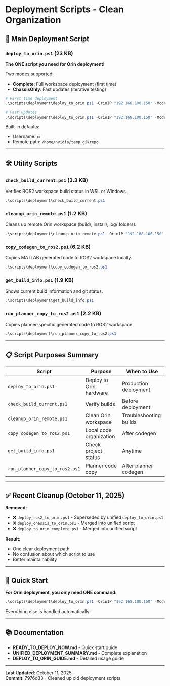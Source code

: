 # Deployment Scripts - Clean Organization

## 🎯 Main Deployment Script

### `deploy_to_orin.ps1` (23 KB)
**The ONE script you need for Orin deployment!**

Two modes supported:
- **Complete**: Full workspace deployment (first time)
- **ChassisOnly**: Fast updates (iterative testing)

```powershell
# First time deployment
.\scripts\deployment\deploy_to_orin.ps1 -OrinIP "192.168.100.150" -Mode Complete

# Fast updates
.\scripts\deployment\deploy_to_orin.ps1 -OrinIP "192.168.100.150" -Mode ChassisOnly
```

Built-in defaults:
- Username: `cr`
- Remote path: `/home/nvidia/temp_gikrepo`

---

## 🛠️ Utility Scripts

### `check_build_current.ps1` (3.3 KB)
Verifies ROS2 workspace build status in WSL or Windows.

```powershell
.\scripts\deployment\check_build_current.ps1
```

### `cleanup_orin_remote.ps1` (1.2 KB)
Cleans up remote Orin workspace (build/, install/, log/ folders).

```powershell
.\scripts\deployment\cleanup_orin_remote.ps1 -OrinIP "192.168.100.150"
```

### `copy_codegen_to_ros2.ps1` (6.2 KB)
Copies MATLAB generated code to ROS2 workspace locally.

```powershell
.\scripts\deployment\copy_codegen_to_ros2.ps1
```

### `get_build_info.ps1` (1.9 KB)
Shows current build information and git status.

```powershell
.\scripts\deployment\get_build_info.ps1
```

### `run_planner_copy_to_ros2.ps1` (2.2 KB)
Copies planner-specific generated code to ROS2 workspace.

```powershell
.\scripts\deployment\run_planner_copy_to_ros2.ps1
```

---

## 📋 Script Purposes Summary

| Script | Purpose | When to Use |
|--------|---------|-------------|
| `deploy_to_orin.ps1` | Deploy to Orin hardware | Production deployment |
| `check_build_current.ps1` | Verify builds | Before deployment |
| `cleanup_orin_remote.ps1` | Clean Orin workspace | Troubleshooting builds |
| `copy_codegen_to_ros2.ps1` | Local code organization | After codegen |
| `get_build_info.ps1` | Check project status | Anytime |
| `run_planner_copy_to_ros2.ps1` | Planner code copy | After planner codegen |

---

## ✅ Recent Cleanup (October 11, 2025)

**Removed:**
- ❌ `deploy_ros2_to_orin.ps1` - Superseded by unified `deploy_to_orin.ps1`
- ❌ `deploy_chassis_to_orin.ps1` - Merged into unified script
- ❌ `deploy_to_orin_complete.ps1` - Merged into unified script

**Result:**
- One clear deployment path
- No confusion about which script to use
- Better maintainability

---

## 🚀 Quick Start

**For Orin deployment, you only need ONE command:**

```powershell
.\scripts\deployment\deploy_to_orin.ps1 -OrinIP "192.168.100.150" -Mode Complete
```

Everything else is handled automatically!

---

## 📚 Documentation

- **READY_TO_DEPLOY_NOW.md** - Quick start guide
- **UNIFIED_DEPLOYMENT_SUMMARY.md** - Complete explanation
- **DEPLOY_TO_ORIN_GUIDE.md** - Detailed usage guide

---

**Last Updated**: October 11, 2025  
**Commit**: 7976d33 - Cleaned up old deployment scripts

